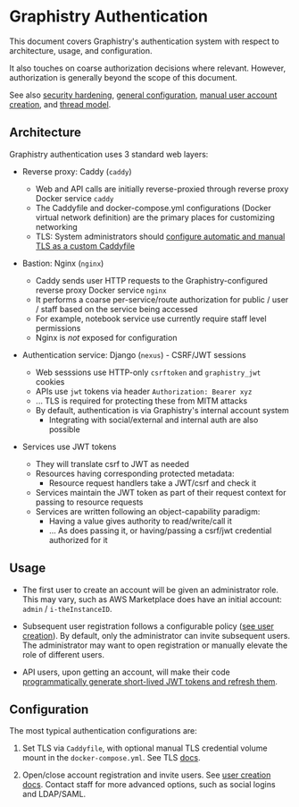 # Graphistry Authentication

This document covers Graphistry's authentication system with respect to architecture, usage, and configuration.

It also touches on coarse authorization decisions where relevant. However, authorization is generally beyond the scope of this document.

See also [security hardening](configure-security.md), [general configuration](configure.md), [manual user account creation](user-creation.md), and [thread model](threadmodel.md).

## Architecture

Graphistry authentication uses 3 standard web layers:

* Reverse proxy: Caddy (`caddy`)
  * Web and API calls are initially reverse-proxied through reverse proxy Docker service `caddy`
  * The Caddyfile and docker-compose.yml configurations (Docker virtual network definition) are the primary places for customizing networking
  * TLS: System administrators should [configure automatic and manual TLS as a custom Caddyfile](configure.md#tls)

* Bastion: Nginx (`nginx`)
  * Caddy sends user HTTP requests to the Graphistry-configured reverse proxy Docker service `nginx`
  * It performs a coarse per-service/route authorization  for public / user / staff based on the service being accessed
  * For example, notebook service use currently require staff level permissions
  * Nginx is _not_ exposed for configuration
  
* Authentication service: Django (`nexus`) - CSRF/JWT sessions
  * Web sesssions use HTTP-only `csrftoken` and `graphistry_jwt` cookies
  * APIs use `jwt` tokens via header `Authorization: Bearer xyz`
  * ... TLS is required for protecting these from MITM attacks
  * By default, authentication is via Graphistry's internal account system
    * Integrating with social/external and internal auth are also possible
    
* Services use JWT tokens
  * They will translate csrf to JWT as needed
  * Resources having corresponding protected metadata:
    * Resource request handlers take a JWT/csrf and check it
  * Services maintain the JWT token as part of their request context for passing to resource requests
  * Services are written following an object-capability paradigm:
    * Having a value gives authority to read/write/call it
    * ... As does passing it, or having/passing a csrf/jwt credential authorized for it
    
## Usage

* The first user to create an account will be given an administrator role. This may vary, such as AWS Marketplace does have an initial account: `admin` / `i-theInstanceID`. 

* Subsequent user registration follows a configurable policy ([see user creation](user-creation.md)). By default, only the administrator can invite subsequent users. The administrator may want to open registration or manually elevate the role of different users.

* API users, upon getting an account, will make their code [programmatically generate short-lived JWT tokens and refresh them](https://hub.graphistry.com/docs/api/1/rest/auth/#auth2).


## Configuration
  
The most typical authentication configurations are:

1. Set TLS via `Caddyfile`, with optional manual TLS credential volume mount in the `docker-compose.yml`. See TLS [docs](configure.md#tls-caddyfile).

2. Open/close account registration and invite users. See [user creation docs](user-creation.md). Contact staff for more advanced options, such as social logins and LDAP/SAML.
